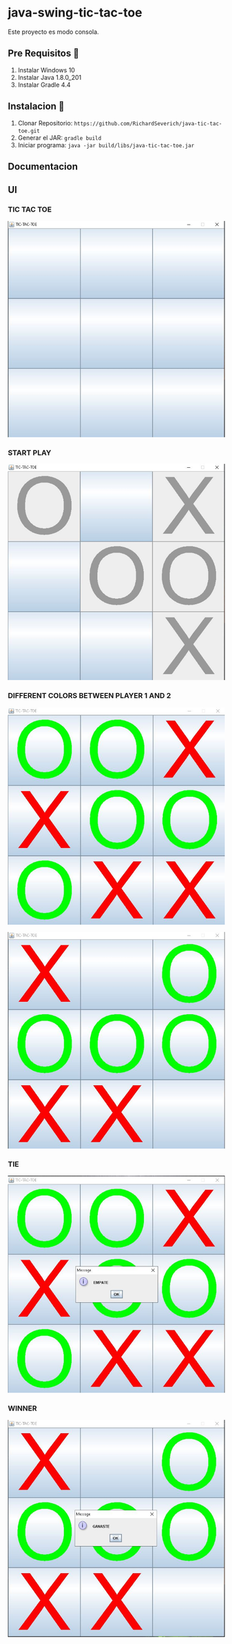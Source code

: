 # java-swing-tic-tac-toe

Este proyecto es modo consola.

## Pre Requisitos 🚀

1. Instalar Windows 10
2. Instalar Java 1.8.0_201
3. Instalar Gradle 4.4 

## Instalacion 🔧

1. Clonar Repositorio: `https://github.com/RichardSeverich/java-tic-tac-toe.git`
2. Generar el JAR: `gradle build`
3. Iniciar programa: `java -jar build/libs/java-tic-tac-toe.jar`

## Documentacion

## UI

### TIC TAC TOE

<p align="center">
  <img src="documentacion/tic-tac-toe1.jpg">
</p>

### START PLAY

<p align="center">
  <img src="documentacion/tic-tac-toe2.jpg">
</p>

### DIFFERENT COLORS  BETWEEN PLAYER 1 AND 2
<p align="center">
  <img src="documentacion/tic-tac-toe3.jpg">
</p>

<p align="center">
  <img src="documentacion/tic-tac-toe4.jpg">
</p>

### TIE

<p align="center">
  <img src="documentacion/tic-tac-toe-empate.jpg">
</p>

### WINNER

<p align="center">
  <img src="documentacion/tic-tac-toe-win.jpg">
</p>
